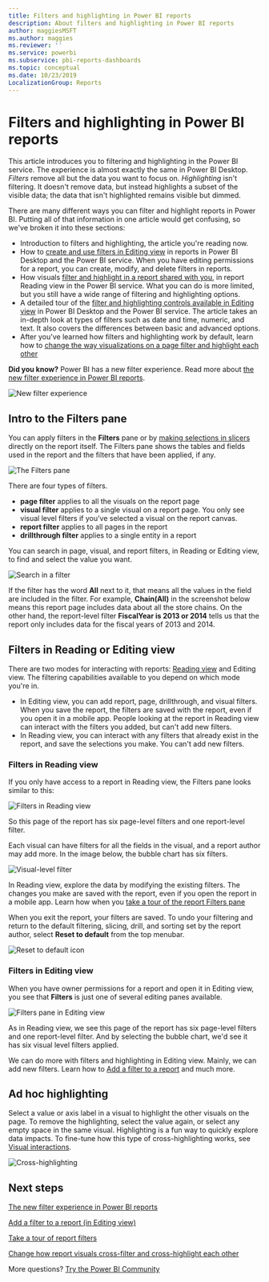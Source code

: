 ```yaml
---
title: Filters and highlighting in Power BI reports
description: About filters and highlighting in Power BI reports
author: maggiesMSFT
ms.author: maggies
ms.reviewer: ''
ms.service: powerbi
ms.subservice: pbi-reports-dashboards
ms.topic: conceptual
ms.date: 10/23/2019
LocalizationGroup: Reports
---
```

# Filters and highlighting in Power BI reports
 This article introduces you to filtering and highlighting in the Power BI service. The experience is almost exactly the same in Power BI Desktop. *Filters* remove all but the data you want to focus on. *Highlighting* isn't filtering. It doesn't remove data, but instead highlights a subset of the visible data; the data that isn't highlighted remains visible but dimmed.

There are many different ways you can filter and highlight reports in Power BI. Putting all of that information in one article would get confusing, so we've broken it into these sections:

* Introduction to filters and highlighting, the article you're reading now.
* How to [create and use filters in Editing view](power-bi-report-add-filter.md) in reports in Power BI Desktop and the Power BI service. When you have editing permissions for a report, you can create, modify, and delete filters in reports.
* How visuals [filter and highlight in a report shared with you](../consumer/end-user-interactions.md), in report Reading view in the Power BI service. What you can do is more limited, but you still have a wide range of filtering and highlighting options.  
* A detailed tour of the [filter and highlighting controls available in Editing view](power-bi-report-add-filter.md) in Power BI Desktop and the Power BI service. The article takes an in-depth look at types of filters such as date and time, numeric, and text. It also covers the differences between basic and advanced options.
* After you've learned how filters and highlighting work by default, learn how to [change the way visualizations on a page filter and highlight each other](service-reports-visual-interactions.md)

**Did you know?** Power BI has a new filter experience. Read more about [the new filter experience in Power BI reports](power-bi-report-filter.md).

![New filter experience](media/power-bi-reports-filters-and-highlighting/power-bi-filter-reading.png)


## Intro to the Filters pane

You can apply filters in the **Filters** pane or by [making selections in slicers](../visuals/power-bi-visualization-slicers.md) directly on the report itself. The Filters pane shows the tables and fields used in the report and the filters that have been applied, if any. 

![The Filters pane](media/power-bi-reports-filters-and-highlighting/power-bi-add-filter-reading-view.png)

There are four types of filters.

- **page filter** applies to all the visuals on the report page     
- **visual filter** applies to a single visual on a report page. You only see visual level filters if you've selected a visual on the report canvas.    
- **report filter** applies to all pages in the report    
- **drillthrough filter** applies to a single entity in a report    

You can search in page, visual, and report filters, in Reading or Editing view, to find and select the value you want. 

![Search in a filter](media/power-bi-reports-filters-and-highlighting/power-bi-search-filter.png)

If the filter has the word **All** next to it, that means all the values in the field are included in the filter.  For example, **Chain(All)** in the screenshot below means this report page includes data about all the store chains.  On the other hand, the report-level filter **FiscalYear is 2013 or 2014** tells us that the report only includes data for the fiscal years of 2013 and 2014.

## Filters in Reading or Editing view
There are two modes for interacting with reports: [Reading view](../consumer/end-user-reading-view.md) and Editing view. The filtering capabilities available to you depend on which mode you're in.

* In Editing view, you can add report, page, drillthrough, and visual filters. When you save the report, the filters are saved with the report, even if you open it in a mobile app. People looking at the report in Reading view can interact with the filters you added, but can't add new filters.
* In Reading view, you can interact with any filters that already exist in the report, and save the selections you make. You can't add new filters.

### Filters in Reading view
If you only have access to a report in Reading view, the Filters pane looks similar to this:

![Filters in Reading view](media/power-bi-reports-filters-and-highlighting/power-bi-filter-reading-view.png)

So this page of the report has six page-level filters and one report-level filter.

Each visual can have filters for all the fields in the visual, and a report author may add more. In the image below, the bubble chart has six filters.

![Visual-level filter](media/power-bi-reports-filters-and-highlighting/power-bi-filter-visual-level.png)

In Reading view, explore the data by modifying the existing filters. The changes you make are saved with the report, even if you open the report in a mobile app. Learn how when you [take a tour of the report Filters pane](../consumer/end-user-report-filter.md)

When you exit the report, your filters are saved. To undo your filtering and return to the default filtering, slicing, drill, and sorting set by the report author, select **Reset to default** from the top menubar.

![Reset to default icon](media/power-bi-reports-filters-and-highlighting/power-bi-reset-to-default.png)

### Filters in Editing view
When you have owner permissions for a report and open it in Editing view, you see that **Filters** is just one of several editing panes available.

![Filters pane in Editing view](media/power-bi-reports-filters-and-highlighting/power-bi-add-filter-editing-view.png)

As in Reading view, we see this page of the report has six page-level filters and one report-level filter. And by selecting the bubble chart, we'd see it has six visual level filters applied.

We can do more with filters and highlighting in Editing view. Mainly, we can add new filters. Learn how to [Add a filter to a report](power-bi-report-add-filter.md) and much more.

## Ad hoc highlighting
Select a value or axis label in a visual to highlight the other visuals on the page. To remove the highlighting, select the value again, or select any empty space in the same visual. Highlighting is a fun way to quickly explore data impacts. To fine-tune how this type of cross-highlighting works, see [Visual interactions](service-reports-visual-interactions.md).

![Cross-highlighting](media/power-bi-reports-filters-and-highlighting/power-bi-adhoc-filter.gif)


## Next steps

[The new filter experience in Power BI reports](power-bi-report-filter.md)

[Add a filter to a report (in Editing view)](power-bi-report-add-filter.md)

[Take a tour of report filters](../consumer/end-user-report-filter.md)

[Change how report visuals cross-filter and cross-highlight each other](../consumer/end-user-interactions.md)

More questions? [Try the Power BI Community](https://community.powerbi.com/)
